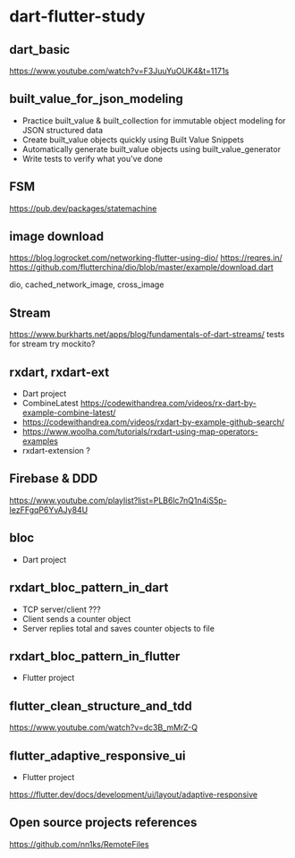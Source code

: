 # dart-flutter-study

## dart_basic
https://www.youtube.com/watch?v=F3JuuYuOUK4&t=1171s

## built_value_for_json_modeling

* Practice built_value & built_collection for immutable object modeling for JSON structured data
* Create built_value objects quickly using Built Value Snippets
* Automatically generate built_value objects using built_value_generator
* Write tests to verify what you've done

## FSM
https://pub.dev/packages/statemachine

## image download
https://blog.logrocket.com/networking-flutter-using-dio/
https://reqres.in/
https://github.com/flutterchina/dio/blob/master/example/download.dart

dio, cached_network_image, cross_image


## Stream
https://www.burkharts.net/apps/blog/fundamentals-of-dart-streams/
tests for stream
try mockito?

## rxdart, rxdart-ext

* Dart project
* CombineLatest https://codewithandrea.com/videos/rx-dart-by-example-combine-latest/
* https://codewithandrea.com/videos/rxdart-by-example-github-search/
* https://www.woolha.com/tutorials/rxdart-using-map-operators-examples
* rxdart-extension ?

## Firebase & DDD
https://www.youtube.com/playlist?list=PLB6lc7nQ1n4iS5p-IezFFgqP6YvAJy84U

## bloc

* Dart project

## rxdart_bloc_pattern_in_dart

* TCP server/client ???
* Client sends a counter object
* Server replies total and saves counter objects to file

## rxdart_bloc_pattern_in_flutter

* Flutter project

## flutter_clean_structure_and_tdd
https://www.youtube.com/watch?v=dc3B_mMrZ-Q

## flutter_adaptive_responsive_ui

* Flutter project

https://flutter.dev/docs/development/ui/layout/adaptive-responsive

## Open source projects references
https://github.com/nn1ks/RemoteFiles
